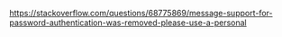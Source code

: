 https://stackoverflow.com/questions/68775869/message-support-for-password-authentication-was-removed-please-use-a-personal
